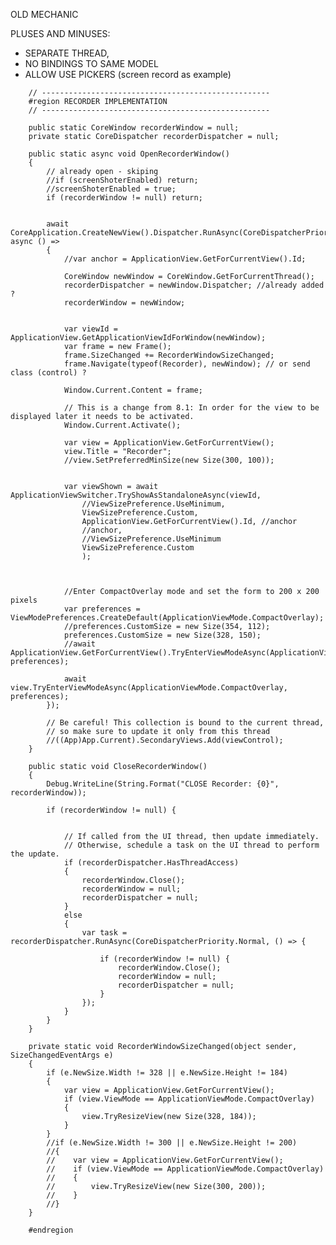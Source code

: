 OLD MECHANIC
        
PLUSES AND MINUSES:
- SEPARATE THREAD, 
- NO BINDINGS TO SAME MODEL
- ALLOW USE PICKERS (screen record as example)

<!--  -->

        
        // ---------------------------------------------------
        #region RECORDER IMPLEMENTATION
        // ---------------------------------------------------

        public static CoreWindow recorderWindow = null;
        private static CoreDispatcher recorderDispatcher = null;
        
        public static async void OpenRecorderWindow()
        {
            // already open - skiping
            //if (screenShoterEnabled) return;
            //screenShoterEnabled = true;
            if (recorderWindow != null) return;


            await CoreApplication.CreateNewView().Dispatcher.RunAsync(CoreDispatcherPriority.Normal, async () =>
            {
                //var anchor = ApplicationView.GetForCurrentView().Id;

                CoreWindow newWindow = CoreWindow.GetForCurrentThread();
                recorderDispatcher = newWindow.Dispatcher; //already added ?
                recorderWindow = newWindow;


                var viewId = ApplicationView.GetApplicationViewIdForWindow(newWindow);
                var frame = new Frame();
                frame.SizeChanged += RecorderWindowSizeChanged;
                frame.Navigate(typeof(Recorder), newWindow); // or send class (control) ?
                
                Window.Current.Content = frame;

                // This is a change from 8.1: In order for the view to be displayed later it needs to be activated.
                Window.Current.Activate();

                var view = ApplicationView.GetForCurrentView();
                view.Title = "Recorder";
                //view.SetPreferredMinSize(new Size(300, 100));


                var viewShown = await ApplicationViewSwitcher.TryShowAsStandaloneAsync(viewId,
                    //ViewSizePreference.UseMinimum,
                    ViewSizePreference.Custom,
                    ApplicationView.GetForCurrentView().Id, //anchor
                    //anchor,
                    //ViewSizePreference.UseMinimum
                    ViewSizePreference.Custom
                    );



                //Enter CompactOverlay mode and set the form to 200 x 200 pixels
                var preferences = ViewModePreferences.CreateDefault(ApplicationViewMode.CompactOverlay);
                //preferences.CustomSize = new Size(354, 112);
                preferences.CustomSize = new Size(328, 150);
                //await ApplicationView.GetForCurrentView().TryEnterViewModeAsync(ApplicationViewMode.CompactOverlay, preferences);

                await view.TryEnterViewModeAsync(ApplicationViewMode.CompactOverlay, preferences);
            });

            // Be careful! This collection is bound to the current thread,
            // so make sure to update it only from this thread
            //((App)App.Current).SecondaryViews.Add(viewControl);
        }

        public static void CloseRecorderWindow()
        {
            Debug.WriteLine(String.Format("CLOSE Recorder: {0}", recorderWindow));

            if (recorderWindow != null) {


                // If called from the UI thread, then update immediately.
                // Otherwise, schedule a task on the UI thread to perform the update.
                if (recorderDispatcher.HasThreadAccess)
                {
                    recorderWindow.Close();
                    recorderWindow = null;
                    recorderDispatcher = null;
                }
                else
                {
                    var task = recorderDispatcher.RunAsync(CoreDispatcherPriority.Normal, () => {

                        if (recorderWindow != null) {
                            recorderWindow.Close();
                            recorderWindow = null;
                            recorderDispatcher = null;
                        }
                    });
                }
            }
        }

        private static void RecorderWindowSizeChanged(object sender, SizeChangedEventArgs e)
        {
            if (e.NewSize.Width != 328 || e.NewSize.Height != 184)
            {
                var view = ApplicationView.GetForCurrentView();
                if (view.ViewMode == ApplicationViewMode.CompactOverlay)
                {
                    view.TryResizeView(new Size(328, 184));
                }
            }
            //if (e.NewSize.Width != 300 || e.NewSize.Height != 200)
            //{
            //    var view = ApplicationView.GetForCurrentView();
            //    if (view.ViewMode == ApplicationViewMode.CompactOverlay)
            //    {
            //        view.TryResizeView(new Size(300, 200));
            //    }
            //}
        }

        #endregion